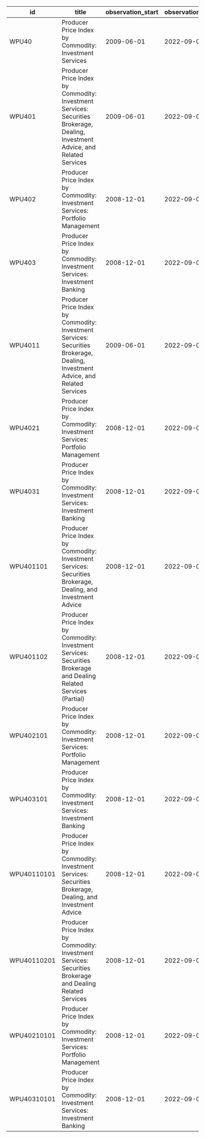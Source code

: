 | id          | title                                                                                                                          | observation_start   | observation_end   |
|-------------|--------------------------------------------------------------------------------------------------------------------------------|---------------------|-------------------|
| WPU40       | Producer Price Index by Commodity: Investment Services                                                                         | 2009-06-01          | 2022-09-01        |
| WPU401      | Producer Price Index by Commodity: Investment Services: Securities Brokerage, Dealing, Investment Advice, and Related Services | 2009-06-01          | 2022-09-01        |
| WPU402      | Producer Price Index by Commodity: Investment Services: Portfolio Management                                                   | 2008-12-01          | 2022-09-01        |
| WPU403      | Producer Price Index by Commodity: Investment Services: Investment Banking                                                     | 2008-12-01          | 2022-09-01        |
| WPU4011     | Producer Price Index by Commodity: Investment Services: Securities Brokerage, Dealing, Investment Advice, and Related Services | 2009-06-01          | 2022-09-01        |
| WPU4021     | Producer Price Index by Commodity: Investment Services: Portfolio Management                                                   | 2008-12-01          | 2022-09-01        |
| WPU4031     | Producer Price Index by Commodity: Investment Services: Investment Banking                                                     | 2008-12-01          | 2022-09-01        |
| WPU401101   | Producer Price Index by Commodity: Investment Services: Securities Brokerage, Dealing, and Investment Advice                   | 2008-12-01          | 2022-09-01        |
| WPU401102   | Producer Price Index by Commodity: Investment Services: Securities Brokerage and Dealing Related Services (Partial)            | 2008-12-01          | 2022-09-01        |
| WPU402101   | Producer Price Index by Commodity: Investment Services: Portfolio Management                                                   | 2008-12-01          | 2022-09-01        |
| WPU403101   | Producer Price Index by Commodity: Investment Services: Investment Banking                                                     | 2008-12-01          | 2022-09-01        |
| WPU40110101 | Producer Price Index by Commodity: Investment Services: Securities Brokerage, Dealing, and Investment Advice                   | 2008-12-01          | 2022-09-01        |
| WPU40110201 | Producer Price Index by Commodity: Investment Services: Securities Brokerage and Dealing Related Services                      | 2008-12-01          | 2022-09-01        |
| WPU40210101 | Producer Price Index by Commodity: Investment Services: Portfolio Management                                                   | 2008-12-01          | 2022-09-01        |
| WPU40310101 | Producer Price Index by Commodity: Investment Services: Investment Banking                                                     | 2008-12-01          | 2022-09-01        |